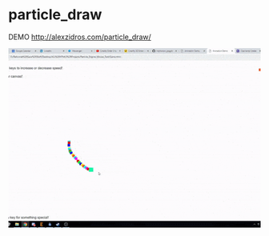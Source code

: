 # particle_draw

DEMO http://alexzidros.com/particle_draw/

<p align="center" style="vertical-align: top; position: relative" >
<img align="top" style="vertical-align:top" src="https://github.com/aziddy/particle_draw/blob/master/the_jiff.gif?raw=true" width="700"/>
  
  
</p>




